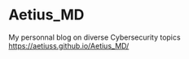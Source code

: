 # Aetius_MD
My personnal blog on diverse Cybersecurity topics
https://aetiuss.github.io/Aetius_MD/
 
